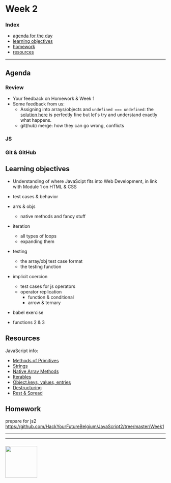 # Week 2

### Index
* [agenda for the day](#agenda)
* [learning objectives](#learning-objectives)
* [homework](#homework)
* [resources](#resources)

---

## Agenda

### Review
* Your feedback on Homework & Week 1
* Some feedback from us:
  * Assigning into arrays/objects and `undefined === undefined`: the [solution here](http://www.pythontutor.com/javascript.html#code=let%20obj_1%3D%7B%7D%3B%0Alet%20obj_2%3D%7B%7D%3B%0Aconsole.assert%28obj_1%20!%3D%3D%20obj_2%29%3B%0A//%20The%20assert%20below%20passes%20but%20why%3F%0Aconsole.assert%28obj_1.x%20%3D%3D%3D%20obj_2.x%29%3B%0A%0Alet%20key%20%3D%20%22y%22%3B%0A//%20The%20assert%20below%20passes%20but%20why%3F%0Aconsole.assert%28obj_1%5Bkey%5D%20%3D%3D%3D%20obj_2%5Bkey%5D%29%3B%0A%0Aobj_1%5Bkey%5D%3B%0Aobj_2%5Bkey%5D%3B%0A//%20The%20assert%20below%20passes%20but%20why%3F%0Aconsole.assert%28obj_1%5Bobj_2.y%5D%20%3D%3D%3D%20obj_2%5Bobj_1.y%5D%29%3B%0A%0Alet%20obj_3%20%3D%20%5Bkey%5D%3B%0Aobj_1%20%3D%20obj_2%3B%20%0Aconsole.assert%28obj_1%20%3D%3D%3D%20obj_2%29%3B%0Aconsole.assert%28obj_3%20!%3D%3D%20obj_1%29%3B%0Aconsole.assert%28obj_3%20!%3D%3D%20obj_2%29%3B%0Aconsole.assert%28obj_3%5Bkey%5D%20%3D%3D%3D%20obj_1.y%29%3B%0A%0Aobj_3.x%20%3D%20obj_2%5Bkey%5D%3B%0Aconsole.assert%28obj_3.x%20%3D%3D%3D%20obj_2%5Bkey%5D%29%3B&mode=edit&origin=opt-frontend.js&py=js&rawInputLstJSON=%5B%5D) is perfectly fine but let's try and understand exactly what happens.
  * git(hub) merge: how they can go wrong, conflicts

### JS


### Git & GitHub


## Learning objectives
* Understanding of where JavaScipt fits into Web Development, in link with Module 1 on HTML & CSS


* test cases & behavior
* arrs & objs
  * native methods and fancy stuff
* iteration
  * all types of loops
  * expanding them
* testing
  * the array/obj test case format
  * the testing function
* implicit coercion
  * test cases for js operators 
  * operator replication
    * function & conditional
    * arrow & ternary
* babel exercise
* functions 2 & 3

## Resources
JavaScript info:
* [Methods of Primitives](https://javascript.info/primitives-methods)
* [Strings](https://javascript.info/string)
* [Native Array Methods](https://javascript.info/array-methods#tasks)
* [Iterables](https://javascript.info/iterable)
* [Object.keys, values, entries](https://javascript.info/keys-values-entries)
* [Destructuring](https://javascript.info/destructuring-assignment)
* [Rest & Spread](https://javascript.info/rest-parameters-spread-operator)

## Homework
prepare for js2
  https://github.com/HackYourFutureBelgium/JavaScript2/tree/master/Week1

___
___
### <a href="https://hackyourfuture.be" target="_blank"><img src="https://pbs.twimg.com/profile_images/984474625009741824/Bs_qKx6-_400x400.jpg" width="100" height="100"></img></a>

